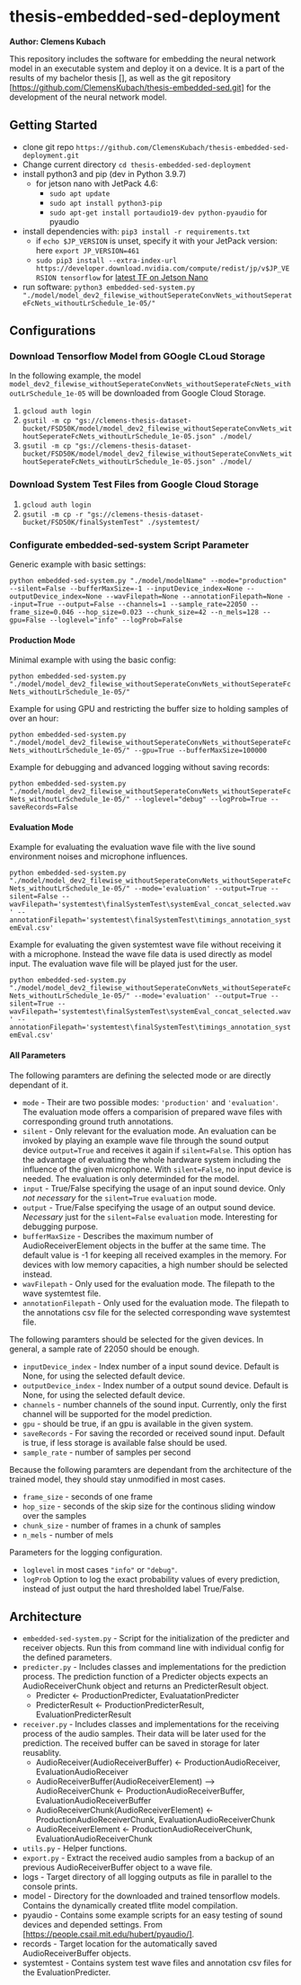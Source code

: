 # thesis-embedded-sed-deployment

**Author: Clemens Kubach**

This repository includes the software for embedding the neural network model in an executable system and deploy it on a device.
It is a part of the results of my bachelor thesis [], as well as the git repository [https://github.com/ClemensKubach/thesis-embedded-sed.git] for the development of the neural network model.



## Getting Started
- clone git repo `https://github.com/ClemensKubach/thesis-embedded-sed-deployment.git`
- Change current directory `cd thesis-embedded-sed-deployment`
- install python3 and pip (dev in Python 3.9.7)
  - for jetson nano with JetPack 4.6:
    - `sudo apt update`
    - `sudo apt install python3-pip`
    - `sudo apt-get install portaudio19-dev python-pyaudio` for pyaudio
- install dependencies with: `pip3 install -r requirements.txt`
  - if `echo $JP_VERSION` is unset, specify it with your JetPack version: here `export JP_VERSION=461`
  - `sudo pip3 install --extra-index-url https://developer.download.nvidia.com/compute/redist/jp/v$JP_VERSION tensorflow` for [latest TF on Jetson Nano](https://docs.nvidia.com/deeplearning/frameworks/install-tf-jetson-platform/index.html)
- run software: `python3 embedded-sed-system.py "./model/model_dev2_filewise_withoutSeperateConvNets_withoutSeperateFcNets_withoutLrSchedule_1e-05/"`


## Configurations

### Download Tensorflow Model from GOogle CLoud Storage
In the following example, the model `model_dev2_filewise_withoutSeperateConvNets_withoutSeperateFcNets_withoutLrSchedule_1e-05` will be downloaded from Google Cloud Storage.
1. `gcloud auth login`
2. `gsutil -m cp "gs://clemens-thesis-dataset-bucket/FSD50K/model/model_dev2_filewise_withoutSeperateConvNets_withoutSeperateFcNets_withoutLrSchedule_1e-05.json" ./model/`
3. `gsutil -m cp "gs://clemens-thesis-dataset-bucket/FSD50K/model/model_dev2_filewise_withoutSeperateConvNets_withoutSeperateFcNets_withoutLrSchedule_1e-05.json" ./model/`

### Download System Test Files from Google Cloud Storage
1. `gcloud auth login`
2. `gsutil -m cp -r "gs://clemens-thesis-dataset-bucket/FSD50K/finalSystemTest" ./systemtest/`

### Configurate embedded-sed-system Script Parameter
Generic example with basic settings: 

```python embedded-sed-system.py "./model/modelName" --mode="production" --silent=False --bufferMaxSize=-1 --inputDevice_index=None --outputDevice_index=None --wavFilepath=None --annotationFilepath=None --input=True --output=False --channels=1 --sample_rate=22050 --frame_size=0.046 --hop_size=0.023 --chunk_size=42 --n_mels=128 --gpu=False --loglevel="info" --logProb=False```

#### Production Mode
Minimal example with using the basic config: 

```python embedded-sed-system.py "./model/model_dev2_filewise_withoutSeperateConvNets_withoutSeperateFcNets_withoutLrSchedule_1e-05/"```

Example for using GPU and restricting the buffer size to holding samples of over an hour:

```python embedded-sed-system.py "./model/model_dev2_filewise_withoutSeperateConvNets_withoutSeperateFcNets_withoutLrSchedule_1e-05/" --gpu=True --bufferMaxSize=100000```

Example for debugging and advanced logging without saving records:

```python embedded-sed-system.py "./model/model_dev2_filewise_withoutSeperateConvNets_withoutSeperateFcNets_withoutLrSchedule_1e-05/" --loglevel="debug" --logProb=True --saveRecords=False```

#### Evaluation Mode
Example for evaluating the evaluation wave file with the live sound environment noises and microphone influences.

```python embedded-sed-system.py "./model/model_dev2_filewise_withoutSeperateConvNets_withoutSeperateFcNets_withoutLrSchedule_1e-05/" --mode='evaluation' --output=True --silent=False --wavFilepath='systemtest\finalSystemTest\systemEval_concat_selected.wav' --annotationFilepath='systemtest\finalSystemTest\timings_annotation_systemEval.csv'```

Example for evaluating the given systemtest wave file without receiving it with a microphone. Instead the wave file data is used directly as model input. The evaluation wave file will be played just for the user.

```python embedded-sed-system.py "./model/model_dev2_filewise_withoutSeperateConvNets_withoutSeperateFcNets_withoutLrSchedule_1e-05/" --mode='evaluation' --output=True --silent=True --wavFilepath='systemtest\finalSystemTest\systemEval_concat_selected.wav' --annotationFilepath='systemtest\finalSystemTest\timings_annotation_systemEval.csv'```

#### All Parameters
The following paramters are defining the selected mode or are directly dependant of it.
- `mode` - Their are two possible modes: `'production'` and `'evaluation'`. The evaluation mode offers a comparision of prepared wave files with corresponding ground truth annotations.
- `silent` - Only relevant for the evaluation mode. An evaluation can be invoked by playing an example wave file through the sound output device `output=True` and receives it again if `silent=False`. This option has the advantage of evaluating the whole hardware system including the influence of the given microphone. With `silent=False`, no input device is needed. The evaluation is only determinded for the model.
- `input` - True/False specifying the usage of an input sound device. Only *not necessary* for the `silent=True` `evaluation` mode.
- `output` - True/False specifying the usage of an output sound device. *Necessary* just for the `silent=False` `evaluation` mode. Interesting for debugging purpose.
- `bufferMaxSize` - Describes the maximum number of AudioReceiverElement objects in the buffer at the same time. The default value is -1 for keeping all received examples in the memory. For devices with low memory capacities, a high number should be selected instead.
- `wavFilepath` - Only used for the evaluation mode. The filepath to the wave systemtest file.
- `annotationFilepath` - Only used for the evaluation mode. The filepath to the annotations csv file for the selected corresponding wave systemtest file.

The following paramters should be selected for the given devices. In general, a sample rate of 22050 should be enough.
- `inputDevice_index` - Index number of a input sound device. Default is None, for using the selected default device.
- `outputDevice_index` - Index number of a output sound device. Default is None, for using the selected default device.
- `channels` - number channels of the sound input. Currently, only the first channel will be supported for the model prediction.
- `gpu` - should be true, if an gpu is available in the given system.
- `saveRecords` - For saving the recorded or received sound input. Default is true, if less storage is available false should be used.
- `sample_rate` - number of samples per second

Because the following paramters are dependant from the architecture of the trained model, they should stay unmodified in most cases.
- `frame_size` - seconds of one frame
- `hop_size` - seconds of the skip size for the continous sliding window over the samples
- `chunk_size` - number of frames in a chunk of samples
- `n_mels` - number of mels

Parameters for the logging configuration.
- `loglevel` in most cases `"info"` or `"debug"`.
- `logProb` Option to log the exact probability values of every prediction, instead of just output the hard thresholded label True/False.


## Architecture
- `embedded-sed-system.py` - Script for the initialization of the predicter and receiver objects. Run this from command line with individual config for the defined parameters. 
- `predicter.py` - Includes classes and implementations for the prediction process. The prediction function of a Predicter objects expects an AudioReceiverChunk object and returns an PredicterResult object.
  - Predicter <- ProductionPredicter, EvaluatationPredicter
  - PredicterResult <- ProductionPredicterResult, EvaluationPredicterResult
- `receiver.py` - Includes classes and implementations for the receiving process of the audio samples. Their data will be later used for the prediction. The received buffer can be saved in storage for later reusablity.
  - AudioReceiver(AudioReceiverBuffer)                                  <- ProductionAudioReceiver, EvaluationAudioReceiver
  - AudioReceiverBuffer(AudioReceiverElement) --> AudioReceiverChunk    <- ProductionAudioReceiverBuffer, EvaluationAudioReceiverBuffer
  - AudioReceiverChunk(AudioReceiverElement)                            <- ProductionAudioReceiverChunk, EvaluationAudioReceiverChunk
  - AudioReceiverElement                                                <- ProductionAudioReceiverChunk, EvaluationAudioReceiverChunk
- `utils.py` - Helper functions.
- `export.py` - Extract the received audio samples from a backup of an previous AudioReceiverBuffer object to a wave file.
- logs - Target directory of all logging outputs as file in parallel to the console prints.
- model - Directory for the downloaded and trained tensorflow models. Contains the dynamically created tflite model compilation.
- pyaudio - Contains some example scripts for an easy testing of sound devices and depended settings. From [https://people.csail.mit.edu/hubert/pyaudio/].
- records - Target location for the automatically saved AudioReceiverBuffer objects.
- systemtest - Contains system test wave files and annotation csv files for the EvaluationPredicter.


